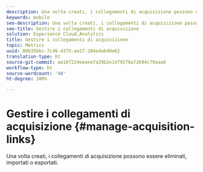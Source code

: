 ```yaml
---
description: Una volta creati, i collegamenti di acquisizione possono essere eliminati, importati o esportati.
keywords: mobile
seo-description: Una volta creati, i collegamenti di acquisizione possono essere eliminati, importati o esportati.
seo-title: Gestire i collegamenti di acquisizione
solution: Experience Cloud,Analytics
title: Gestire i collegamenti di acquisizione
topic: Metrics
uuid: 06b35bbc-7cd6-4375-aa17-204edab40e62
translation-type: ht
source-git-commit: ae16f224eeaeefa29b2e1479270a72694c79aaa0
workflow-type: ht
source-wordcount: '48'
ht-degree: 100%

---
```



# Gestire i collegamenti di acquisizione {#manage-acquisition-links}

Una volta creati, i collegamenti di acquisizione possono essere eliminati, importati o esportati.